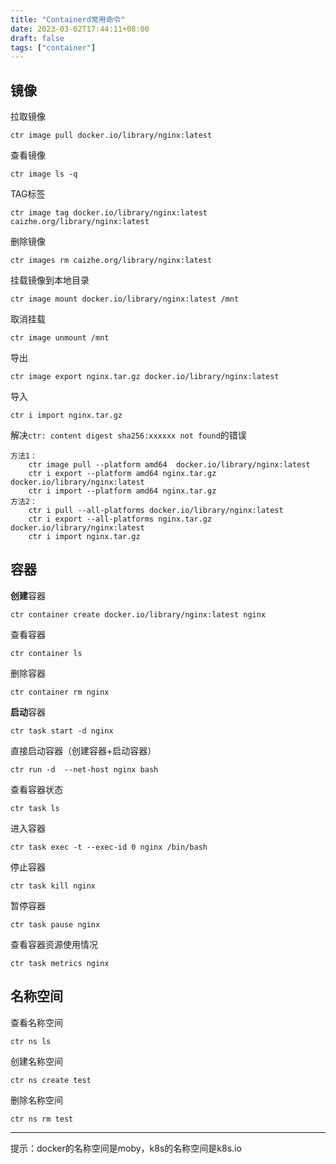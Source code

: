 ```yaml
---
title: "Containerd常用命令"
date: 2023-03-02T17:44:11+08:00
draft: false
tags: ["container"] 
---
```


## 镜像

拉取镜像

    ctr image pull docker.io/library/nginx:latest

查看镜像

    ctr image ls -q

TAG标签

    ctr image tag docker.io/library/nginx:latest caizhe.org/library/nginx:latest

删除镜像

    ctr images rm caizhe.org/library/nginx:latest

挂载镜像到本地目录

    ctr image mount docker.io/library/nginx:latest /mnt

取消挂载

    ctr image unmount /mnt

导出

    ctr image export nginx.tar.gz docker.io/library/nginx:latest

导入

    ctr i import nginx.tar.gz

解决`ctr: content digest sha256:xxxxxx not found`的错误

``` shell
方法1：
    ctr image pull --platform amd64  docker.io/library/nginx:latest 
    ctr i export --platform amd64 nginx.tar.gz docker.io/library/nginx:latest
    ctr i import --platform amd64 nginx.tar.gz 
方法2：
    ctr i pull --all-platforms docker.io/library/nginx:latest
    ctr i export --all-platforms nginx.tar.gz docker.io/library/nginx:latest
    ctr i import nginx.tar.gz
```
## 容器

**创建**容器

    ctr container create docker.io/library/nginx:latest nginx

查看容器

    ctr container ls

删除容器

    ctr container rm nginx

**启动**容器

    ctr task start -d nginx

直接启动容器（创建容器+启动容器）

    ctr run -d  --net-host nginx bash

查看容器状态

    ctr task ls

进入容器

    ctr task exec -t --exec-id 0 nginx /bin/bash

停止容器

    ctr task kill nginx

暂停容器

    ctr task pause nginx

查看容器资源使用情况

    ctr task metrics nginx

## 名称空间

查看名称空间

    ctr ns ls

创建名称空间

    ctr ns create test

删除名称空间

    ctr ns rm test

***

提示：docker的名称空间是moby，k8s的名称空间是k8s.io
